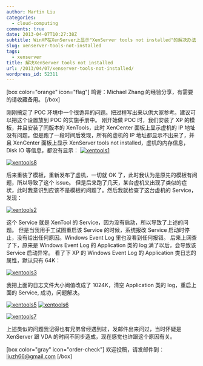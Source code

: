 ```yaml
---
author: Martin Liu
categories:
  - cloud-computing
comments: true
date: 2013-04-07T10:27:38Z
subtitle: WinXP在XenServer上显示"XenServer tools not installed"的解决办法
slug: xenserver-tools-not-installed
tags:
  - xenserver
title: 解决XenServer tools not installed
url: /2013/04/07/xenserver-tools-not-installed/
wordpress_id: 52311
---
```


[box color="orange" icon="flag"]
鸣谢：Michael Zhang 的经验分享，有需要的请收藏备用。
[/box]

刚刚搞定了 POC 环境中一个很诡异的问题。把过程写出来以供大家参考。建议可以把这个设置放到 POC 的实施手册中。
刚开始做 POC 时，我们安装了 XP 的模板，并且安装了同版本的 XenTools，此时 XenCenter 面板上显示虚机的 IP 地址没有问题。但是跑了一段时间后发现，所有的虚机的 IP 地址都显示不出来了，并且 XenCenter 面板上显示 XenServer tools not installed，虚机的内存信息，Disk IO 等信息，都没有显示：
[![xentools1](http://7bv9gn.com1.z0.glb.clouddn.com/wp-content/uploads/2013/04/xentools1.png)](http://7bv9gn.com1.z0.glb.clouddn.com/wp-content/uploads/2013/04/xentools1.png)

[![xentools8](http://7bv9gn.com1.z0.glb.clouddn.com/wp-content/uploads/2013/04/xentools8.png)](http://7bv9gn.com1.z0.glb.clouddn.com/wp-content/uploads/2013/04/xentools8.png)

后来重装了模板，重新发布了虚机，一切就 OK 了，此时我认为是原先的模板有问题，所以导致了这个 issue。
但是后来跑了几天，某台虚机又出现了类似的症状，此时我意识到应该不是模板的问题了。然后我就检查了这台虚机的 Service，发现：

[![xentools2](http://7bv9gn.com1.z0.glb.clouddn.com/wp-content/uploads/2013/04/xentools2.png)](http://7bv9gn.com1.z0.glb.clouddn.com/wp-content/uploads/2013/04/xentools2.png)

这个 Service 就是 XenTool 的 Service，因为没有启动，所以导致了上述的问题。
但是当我用手工试图重启该 Service 的时候，系统报改 Service 启动时停止，没有给出任何原因。Windows Event Log 里也没看到任何报错。
后来上网查了下，原来是 Windows Event Log 的 Application 类的 log 满了以后，会导致该 Service 启动异常。
看了下 XP 的 Windows Event Log 的 Application 类日志的属性，默认只有 64K：

[![xentools3](http://7bv9gn.com1.z0.glb.clouddn.com/wp-content/uploads/2013/04/xentools3.png)](http://7bv9gn.com1.z0.glb.clouddn.com/wp-content/uploads/2013/04/xentools3.png)

我把上面的日志文件大小阀值改成了 1024K，清空 Application 类的 log，重启上面的 Service, 成功，问题解决。

[![xentools5](http://7bv9gn.com1.z0.glb.clouddn.com/wp-content/uploads/2013/04/xentools5.png)](http://7bv9gn.com1.z0.glb.clouddn.com/wp-content/uploads/2013/04/xentools5.png)
[![xentools6](http://7bv9gn.com1.z0.glb.clouddn.com/wp-content/uploads/2013/04/xentools6.png)](http://7bv9gn.com1.z0.glb.clouddn.com/wp-content/uploads/2013/04/xentools6.png)

[![xentools7](http://7bv9gn.com1.z0.glb.clouddn.com/wp-content/uploads/2013/04/xentools7.png)](http://7bv9gn.com1.z0.glb.clouddn.com/wp-content/uploads/2013/04/xentools7.png)

上述类似的问题我记得也有兄弟曾经遇到过，发邮件出来问过，当时怀疑是 XenServer 跟 VDA 的时间不同步造成，现在感觉也许跟这个原因有关。

[box color="gray" icon="order-check"]
欢迎投稿，请发邮件到： liuzh66@gmail.com
[/box]
